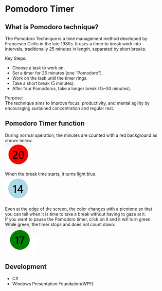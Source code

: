 # Pomodoro Timer  
## What is Pomodoro technique?  
The Pomodoro Technique is a time management method developed by Francesco Cirillo in the late 1980s. It uses a timer to break work into intervals, traditionally 25 minutes in length, separated by short breaks.  

Key Steps:  
- Choose a task to work on.
- Set a timer for 25 minutes (one “Pomodoro”).
- Work on the task until the timer rings.
- Take a short break (5 minutes).
- After four Pomodoros, take a longer break (15–30 minutes).

Purpose:  
The technique aims to improve focus, productivity, and mental agility by encouraging sustained concentration and regular rest.  

## Pomodoro Timer function   
During normal operation, the minutes are counted with a red background as shown below.  
![](./images/red.png)

When the break time starts, it turns light blue.  
![](./images/blue.png)

Even at the edge of the screen, the color changes with a picotone so that you can tell when it is time to take a break without having to gaze at it.  
If you want to pause the Pomodoro timer, click on it and it will turn green.  
While green, the timer stops and does not count down.  
![](./images/green.png)  

## Development  
- C#  
- Windows Presentation Foundation(WPF)